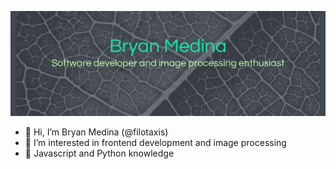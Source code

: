 ![banner](images/banner.png)

- 🌻 Hi, I’m Bryan Medina (@filotaxis)
- 🌱 I’m interested in frontend development and image processing
- 🌿 Javascript and Python knowledge

